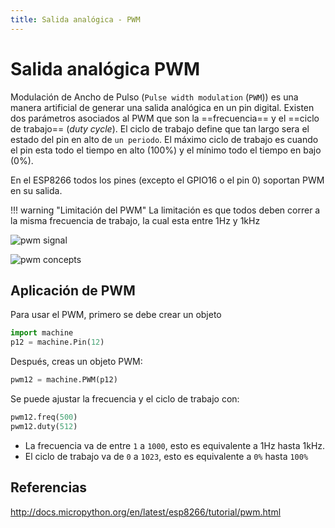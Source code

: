 ```yaml
---
title: Salida analógica - PWM
---
```


# Salida analógica PWM

Modulación de Ancho de Pulso (`Pulse width modulation` (`PWM`)) es una manera artificial de generar una salida analógica en un pin digital. Existen dos parámetros asociados al PWM que son la ==frecuencia== y el ==ciclo de trabajo== (*duty cycle*).
El ciclo de trabajo define que tan largo sera el estado del pin en alto de `un periodo`. El máximo ciclo de trabajo es cuando el pin esta todo el tiempo en alto (100%) y el mínimo todo el tiempo en bajo (0%).

En el ESP8266 todos los pines (excepto el GPIO16 o el pin 0) soportan PWM en su salida. 

!!! warning "Limitación del PWM"
    La limitación es que todos deben correr a la misma frecuencia de trabajo, la cual esta entre 1Hz y 1kHz

![pwm signal](https://www.allaboutcircuits.com/uploads/articles/PWMDAC1_diagram1.JPG)

![pwm concepts](https://www.researchgate.net/profile/Ahmed-Elmahalawy-2/publication/271437313/figure/fig4/AS:668441367306246@1536380249520/PWM-signal-with-its-two-basic-time-periods.png)

## Aplicación de PWM

Para usar el PWM, primero se debe crear un objeto 

```python
import machine
p12 = machine.Pin(12)
```
Después, creas un objeto PWM:

```python
pwm12 = machine.PWM(p12)
```
Se puede ajustar la frecuencia y el ciclo de trabajo con:

```python
pwm12.freq(500)
pwm12.duty(512)
```

- La frecuencia va de entre `1` a `1000`, esto es equivalente a 1Hz hasta 1kHz.
- El ciclo de trabajo va de `0` a `1023`, esto es equivalente a `0%` hasta `100%`

## Referencias

http://docs.micropython.org/en/latest/esp8266/tutorial/pwm.html
